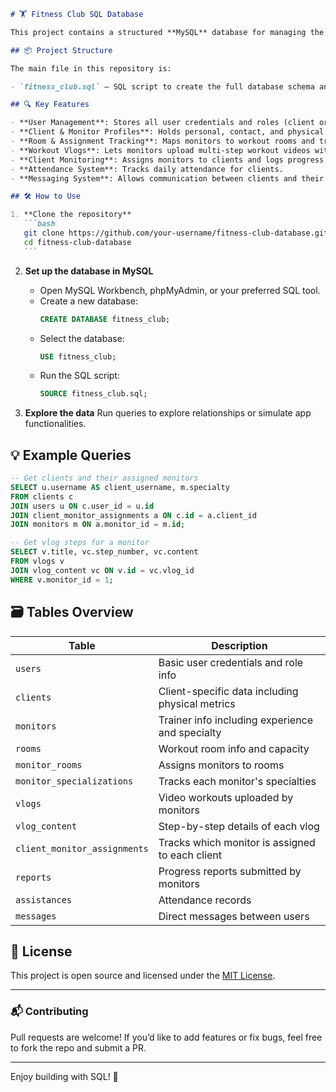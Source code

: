 ````markdown
# 🏋️ Fitness Club SQL Database

This project contains a structured **MySQL** database for managing the operations of a fitness club. It includes entities like clients, monitors (trainers), workout rooms, attendance tracking, video logs (vlogs), and messaging between users.

## 📦 Project Structure

The main file in this repository is:

- `fitness_club.sql` — SQL script to create the full database schema and insert example data.

## 🔍 Key Features

- **User Management**: Stores all user credentials and roles (client or monitor).
- **Client & Monitor Profiles**: Holds personal, contact, and physical data.
- **Room & Assignment Tracking**: Maps monitors to workout rooms and tracks room capacities.
- **Workout Vlogs**: Lets monitors upload multi-step workout videos with instructions.
- **Client Monitoring**: Assigns monitors to clients and logs progress reports.
- **Attendance System**: Tracks daily attendance for clients.
- **Messaging System**: Allows communication between clients and their monitors.

## 🛠️ How to Use

1. **Clone the repository**
   ```bash
   git clone https://github.com/your-username/fitness-club-database.git
   cd fitness-club-database
   ```
````

2. **Set up the database in MySQL**

   - Open MySQL Workbench, phpMyAdmin, or your preferred SQL tool.
   - Create a new database:
     ```sql
     CREATE DATABASE fitness_club;
     ```
   - Select the database:
     ```sql
     USE fitness_club;
     ```
   - Run the SQL script:
     ```sql
     SOURCE fitness_club.sql;
     ```

3. **Explore the data**
   Run queries to explore relationships or simulate app functionalities.

## 💡 Example Queries

```sql
-- Get clients and their assigned monitors
SELECT u.username AS client_username, m.specialty
FROM clients c
JOIN users u ON c.user_id = u.id
JOIN client_monitor_assignments a ON c.id = a.client_id
JOIN monitors m ON a.monitor_id = m.id;

-- Get vlog steps for a monitor
SELECT v.title, vc.step_number, vc.content
FROM vlogs v
JOIN vlog_content vc ON v.id = vc.vlog_id
WHERE v.monitor_id = 1;
```

## 🗃️ Tables Overview

| Table                        | Description                                     |
| ---------------------------- | ----------------------------------------------- |
| `users`                      | Basic user credentials and role info            |
| `clients`                    | Client-specific data including physical metrics |
| `monitors`                   | Trainer info including experience and specialty |
| `rooms`                      | Workout room info and capacity                  |
| `monitor_rooms`              | Assigns monitors to rooms                       |
| `monitor_specializations`    | Tracks each monitor's specialties               |
| `vlogs`                      | Video workouts uploaded by monitors             |
| `vlog_content`               | Step-by-step details of each vlog               |
| `client_monitor_assignments` | Tracks which monitor is assigned to each client |
| `reports`                    | Progress reports submitted by monitors          |
| `assistances`                | Attendance records                              |
| `messages`                   | Direct messages between users                   |

## 📄 License

This project is open source and licensed under the [MIT License](LICENSE).

---

### 📬 Contributing

Pull requests are welcome! If you’d like to add features or fix bugs, feel free to fork the repo and submit a PR.

---

Enjoy building with SQL! 💪

```

```
